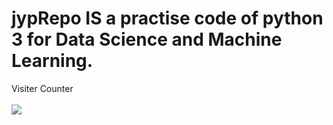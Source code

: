 # jypRepo IS a practise code of python 3 for Data Science and Machine Learning.


<p aling="center">
  Visiter Counter<br><br>
<img src="https://profile-counter.glitch.me/NarendraSP/count.svg" />
</p>
